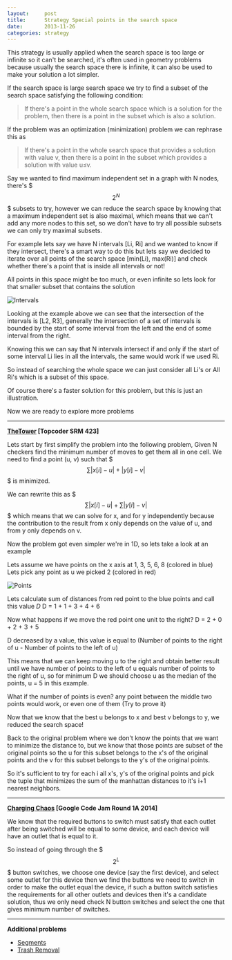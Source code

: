 ```yaml
---
layout:     post
title:      Strategy Special points in the search space
date:       2013-11-26
categories: strategy
---
```

This strategy is usually applied when the search space is too large or infinite so it can't be searched, it's often used in geometry problems because usually the search space there is infinite, it can also be used to make your solution a lot simpler.

If the search space is large search space we try to find a subset of the search space satisfying the following condition:

> If there's a point in the whole search space which is a solution for the problem, then there is a point in the subset which is also a solution.

If the problem was an optimization (minimization) problem we can rephrase this as

> If there's a point in the whole search space that provides a solution with value v, then there is a point in the subset which provides a solution with value u≤v.

Say we wanted to find maximum independent set in a graph with N nodes, there's $$$2^N$$$ subsets to try, however we can reduce the search space by knowing that a maximum independent set is also maximal, which means that we can't add any more nodes to this set, so we don't have to try all possible subsets we can only try maximal subsets.

For example lets say we have N intervals [Li, Ri] and we wanted to know if they intersect, there's a smart way to do this but lets say we decided to iterate over all points of the search space [min(Li), max(Ri)] and check whether there's a point that is inside all intervals or not!

All points in this space might be too much, or even infinite so lets look for that smaller subset that contains the solution

![Intervals]({{site.url}}/images/special-points/img_1.jpg)

Looking at the example above we can see that the intersection of the intervals is [L2, R3], generally the intersection of a set of intervals is bounded by the start of some interval from the left and the end of some interval from the right.

Knowing this we can say that N intervals intersect if and only if the start of some interval Li lies in all the intervals, the same would work if we used Ri.

So instead of searching the whole space we can just consider all Li's or All Ri's which is a subset of this space.

Of course there's a faster solution for this problem, but this is just an illustration.

Now we are ready to explore more problems

---
**[TheTower](http://community.topcoder.com/stat?c=problem_statement&pm=9976) [Topcoder SRM 423]**

Lets start by first simplify the problem into the following problem, Given N checkers find the minimum number of moves to get them all in one cell.
We need to find a point (u, v) such that $$$\sum |x[i]-u| + |y[i]-v|$$$ is minimized.

We can rewrite this as $$$\sum |x[i]-u| + \sum |y[i]-v|$$$ which means that we can solve for x, and for y independently because the contribution to the result from x only depends on the value of u, and from y only depends on v.

Now the problem got even simpler we're in 1D, so lets take a look at an example

Lets assume we have points on the x axis at 1, 3, 5, 6, 8 (colored in blue)
Lets pick any point as u we picked 2 (colored in red)

![Points]({{site.url}}/images/special-points/img_2.jpg)

Lets calculate sum of distances from red point to the blue points and call this value *D*
D = 1 + 1 + 3 + 4 + 6

Now what happens if we move the red point one unit to the right?
D = 2 + 0 + 2 + 3 + 5

D decreased by a value, this value is equal to (Number of points to the right of u - Number of points to the left of u)

This means that we can keep moving u to the right and obtain better result until we have number of points to the left of u equals number of points to the right of u, so for minimum D we should choose u as the median of the points, u = 5 in this example.

What if the number of points is even? any point between the middle two points would work, or even one of them (Try to prove it)

Now that we know that the best u belongs to x and best v belongs to y, we reduced the search space!

Back to the original problem where we don't know the points that we want to minimize the distance to, but we know that those points are subset of the original points so the u for this subset belongs to the x's of the original points and the v for this subset belongs to the y's of the original points.

So it's sufficient to try for each i all x's, y's of the original points and pick the tuple that minimizes the sum of the manhattan distances to it's i+1 nearest neighbors.

---

**[Charging Chaos](https://code.google.com/codejam/contest/2984486/dashboard#s=p0) [Google Code Jam Round 1A 2014]**

We know that the required buttons to switch must satisfy that each outlet after being switched will be equal to some device, and each device will have an outlet that is equal to it.

So instead of going through the $$$2^L$$$ button switches, we choose one device (say the first device), and select some outlet for this device then we find the buttons we need to switch in order to make the outlet equal the device, if such a button switch satisfies the requirements for all other outlets and devices then it's a candidate solution, thus we only need check N button switches and select the one that gives minimum number of switches.

---

**Additional problems**

* [Segments](http://acm.tju.edu.cn/toj/showp2630.html)
* [Trash Removal](https://uva.onlinejudge.org/external/11/p1111.pdf)
